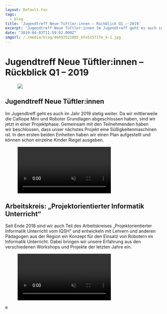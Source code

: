 ```yaml
---
layout: Default.tsx
tags:
  - blog
title: 'Jugendtreff Neue Tüftler:innen – Rückblick Q1 – 2019'
excerpt: 'Jugendtreff Neue Tüftler:innen Im Jugendtreff geht es auch im Jahr 2019 stetig weiter. Da wir mittlerweile die Calliope Mini und Roboter Grundlagen abgeschlossen haben, sind wir jetzt in einer Projektphase. Gemeinsam mit den […]'
date: "2019-04-03T11:59:02.000Z"
imgUrl: /./media/blog/46693521005_bfe51571fe_k-1.jpg
---
```


# Jugendtreff Neue Tüftler:innen &#8211; Rückblick Q1 &#8211; 2019

<figure class="wp-block-image"><img decoding="async" loading="lazy" src="/./media/blog/uploads/46693521005_bfe51571fe_k-1-1024x683.jpg" /></figure>

<h2>Jugendtreff Neue Tüftler:innen</h2>

<p>Im Jugendtreff geht es auch im Jahr 2019 stetig weiter. Da wir mittlerweile die Calliope Mini und Roboter Grundlagen abgeschlossen haben, sind wir jetzt in einer Projektphase. Gemeinsam mit den Teilnehmenden haben wir beschlossen, dass unser nächstes Projekt eine Süßigkeitenmaschinen ist. In den ersten beiden Einheiten haben wir einen Plan aufgestellt und können schon einzelne Kinder Riegel ausgeben.</p>

<figure class="wp-block-video"><video autoplay controls loop muted src="https://chaostreff-flensburg.de/wp-content/uploads/2019/04/VID_20190401_172752.mp4"></video></figure>

<h2>Arbeitskreis: &#8222;Projektorientierter Informatik Unterricht&#8220;</h2>

<p>Seit Ende 2018 sind wir auch Teil des Arbeitskreises &#8222;Projektorientierter Informatik Unterricht vom IQSH&#8220; und entwickeln mit Lehrern und anderen Pädagogen aus der Region ein Konzept für den Einsatz von Robotern im Informatik Unterricht. Dabei bringen wir unsere Erfahrung aus den verschiedenen Workshops und Projekte der letzten Jahre ein.</p>

<p></p>

<figure class="wp-block-video"><video autoplay controls loop muted src="https://chaostreff-flensburg.de/wp-content/uploads/2019/04/VID_37140621_080623_886-1.mp4"></video></figure>

<p>e</p>
